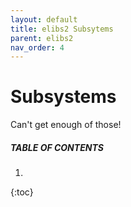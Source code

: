 ```yaml
---
layout: default
title: elibs2 Subsytems
parent: elibs2
nav_order: 4
---
```


# Subsystems
Can't get enough of those!

##### TABLE OF CONTENTS
1. 
{:toc}

